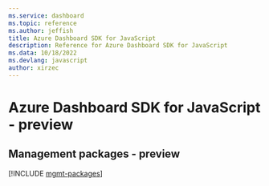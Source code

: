 ```yaml
---
ms.service: dashboard
ms.topic: reference
ms.author: jeffish
title: Azure Dashboard SDK for JavaScript
description: Reference for Azure Dashboard SDK for JavaScript
ms.data: 10/18/2022
ms.devlang: javascript
author: xirzec
---
```

# Azure Dashboard SDK for JavaScript - preview

## Management packages - preview
[!INCLUDE [mgmt-packages](dashboard-mgmt-index.md)]